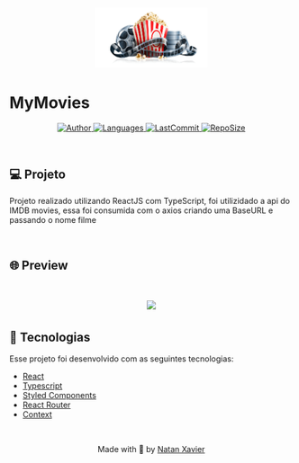 <h1 align="center">
  <img alt="Barber" title="#delicinha" src="github/logo.png" width="200px"/>
</h1>

# MyMovies

<p align="center">
  <a href="https://github.com/nataxaa">
    <img alt="Author" src="https://img.shields.io/badge/author-nataxaa-33A1F2?style=flat-square">
  </a>

  <a href="#">
    <img alt="Languages" src="https://img.shields.io/github/languages/count/nataxaa/myMovies-reactjs?color=33A1F2&style=flat-square">
  </a>

  <a href="https://github.com/nataxaa/BarberShop/commits/master">
    <img alt="LastCommit" src="https://img.shields.io/github/last-commit/nataxaa/myMovies-reactjs?color=33A1F2&style=flat-square">
  </a>

  <a href="#">
    <img alt="RepoSize" src="https://img.shields.io/github/repo-size/nataxaa/myMovies-reactjs?color=33A1F2&style=flat-square">
  </a>

</p>

<br />

## 💻 Projeto

Projeto realizado utilizando ReactJS com TypeScript, foi utilizidado a api do IMDB movies, essa foi consumida com o axios criando uma
BaseURL e passando o nome filme  

<br />

## 🌐 Preview

<h1 align="center">
    <img src="github/movies.gif" />
</h1>

## 🚀 Tecnologias

Esse projeto foi desenvolvido com as seguintes tecnologias:

- [React](https://reactjs.org)
- [Typescript](https://www.typescriptlang.org/)
- [Styled Components](https://styled-components.com/)
- [React Router](https://reactrouter.com/en/main)
- [Context](https://pt-br.reactjs.org/docs/context.html)

<br />



<p align="center">
  Made with 💙 by <a href="https://www.linkedin.com/in/natan-xavier-a266a0228/"> Natan Xavier </a>
</p>
